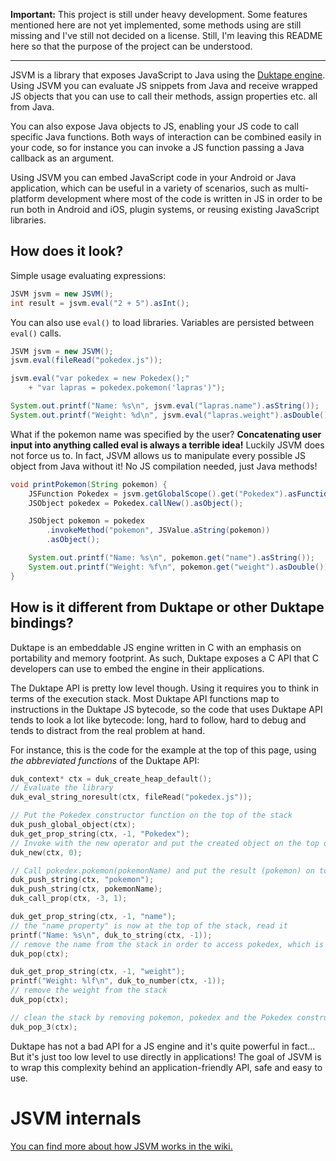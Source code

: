 **Important:** This project is still under heavy development. Some features mentioned here are not yet implemented, some methods using are still missing and I've still not decided on a license. Still, I'm leaving this README here so that the purpose of the project can be understood.

<hr/>

JSVM is a library that exposes JavaScript to Java using the [Duktape engine](http://duktape.org/). Using JSVM you can evaluate JS snippets from Java and receive wrapped JS objects that you can use to call their methods, assign properties etc. all from Java.

You can also expose Java objects to JS, enabling your JS code to call specific Java functions. Both ways of interaction can be combined easily in your code, so for instance you can invoke a JS function passing a Java callback as an argument.

Using JSVM you can embed JavaScript code in your Android or Java application, which can be useful in a variety of scenarios, such as multi-platform development where most of the code is written in JS in order to be run both in Android and iOS, plugin systems, or reusing existing JavaScript libraries.

## How does it look?

Simple usage evaluating expressions:

```java
JSVM jsvm = new JSVM();
int result = jsvm.eval("2 + 5").asInt();
```

You can also use `eval()` to load libraries. Variables are persisted between `eval()` calls.

```java
JSVM jsvm = new JSVM();
jsvm.eval(fileRead("pokedex.js"));

jsvm.eval("var pokedex = new Pokedex();"
	+ "var lapras = pokedex.pokemon('lapras')");

System.out.printf("Name: %s\n", jsvm.eval("lapras.name").asString());
System.out.printf("Weight: %d\n", jsvm.eval("lapras.weight").asDouble());
```

What if the pokemon name was specified by the user? **Concatenating user input into anything called eval is always a terrible idea!** Luckily JSVM does not force us to. In fact, JSVM allows us to manipulate every possible JS object from Java without it! No JS compilation needed, just Java methods!

```java
void printPokemon(String pokemon) {
	JSFunction Pokedex = jsvm.getGlobalScope().get("Pokedex").asFunction();
	JSObject pokedex = Pokedex.callNew().asObject();

	JSObject pokemon = pokedex
		.invokeMethod("pokemon", JSValue.aString(pokemon))
		.asObject();

	System.out.printf("Name: %s\n", pokemon.get("name").asString());
	System.out.printf("Weight: %f\n", pokemon.get("weight").asDouble());
}
```

## How is it different from Duktape or other Duktape bindings?

Duktape is an embeddable JS engine written in C with an emphasis on portability and memory footprint. As such, Duktape exposes a C API that C developers can use to embed the engine in their applications.

The Duktape API is pretty low level though. Using it requires you to think in terms of the execution stack. Most Duktape API functions map to instructions in the Duktape JS bytecode, so the code that uses Duktape API tends to look a lot like bytecode: long, hard to follow, hard to debug and tends to distract from the real problem at hand.

For instance, this is the code for the example at the top of this page, using *the abbreviated functions* of the Duktape API:

```c
duk_context* ctx = duk_create_heap_default();
// Evaluate the library
duk_eval_string_noresult(ctx, fileRead("pokedex.js"));

// Put the Pokedex constructor function on the top of the stack
duk_push_global_object(ctx);
duk_get_prop_string(ctx, -1, "Pokedex");
// Invoke with the new operator and put the created object on the top of the stack
duk_new(ctx, 0);

// Call pokedex.pokemon(pokemonName) and put the result (pokemon) on top of the stack
duk_push_string(ctx, "pokemon");
duk_push_string(ctx, pokemonName);
duk_call_prop(ctx, -3, 1);

duk_get_prop_string(ctx, -1, "name");
// the "name property" is now at the top of the stack, read it
printf("Name: %s\n", duk_to_string(ctx, -1));
// remove the name from the stack in order to access pokedex, which is just below
duk_pop(ctx);

duk_get_prop_string(ctx, -1, "weight");
printf("Weight: %lf\n", duk_to_number(ctx, -1));
// remove the weight from the stack
duk_pop(ctx);

// clean the stack by removing pokemon, pokedex and the Pokedex constructor function
duk_pop_3(ctx);
```

Duktape has not a bad API for a JS engine and it's quite powerful in fact... But it's just too low level to use directly in applications! The goal of JSVM is to wrap this complexity behind an application-friendly API, safe and easy to use.

# JSVM internals

[You can find more about how JSVM works in the wiki.](https://github.com/ntrrgc/jsvm/wiki)